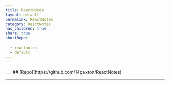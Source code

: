 ```yaml
---  
title: ReactNotes  
layout: default  
permalink: ReactNotes  
category: ReactNotes  
has_children: true  
share: true  
shortRepo:  
  
  - reactnotes  
  - default         
---  
```

  
<br/>        
___          
## [Repo](https://github.com/14paxton/ReactNotes)  
  
***